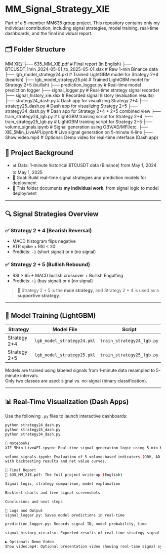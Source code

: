 # MM_Signal_Strategy_XIE
Part of a 5-member MM635 group project. This repository contains only my individual contribution, including signal strategies, model training, real-time dashboards, and the final individual report.

## 🗂️ Folder Structure
MM XIE/
├── 635_MM_XIE.pdf # Final report (in English)
├── BTCUSDT_1min_2024-05-01_to_2025-05-01.xlsx # Raw 1-min Binance data
├── lgb_model_strategy24.pkl # Trained LightGBM model for Strategy 2+4 (bearish)
├── lgb_model_strategy25.pkl # Trained LightGBM model for Strategy 2+5 (bullish)
├── prediction_logger.py # Real-time model prediction logger
├── signal_logger.py # Real-time strategy signal recorder
├── signal_history_xie.xlsx # Recorded signal history (evaluation results)
├── strategy24_dash.py # Dash app for visualizing Strategy 2+4
├── strategy25_dash.py # Dash app for visualizing Strategy 2+5
├── strategy34_dash.py # Dash app for Strategy 2+4 + 2+5 combined view
├── train_strategy24_lgb.py # LightGBM training script for Strategy 2+4
├── train_strategy25_lgb.py # LightGBM training script for Strategy 2+5
├── volume_signals.ipynb # Signal generation using OBV/AD/MFI/etc.
├── XIE_5Min_LiveAPI.ipynb # Live signal generation on 5-minute K-line
├── Show video.mp4 # Optional: Demo video for real-time interface (Dash app)

## 📘 Project Background

- 📊 Data: 1-minute historical BTCUSDT data (Binance) from May 1, 2024 to May 1, 2025
- 🧠 Goal: Build real-time signal strategies and prediction models for deployment
- 👤 This folder documents **my individual work**, from signal logic to model deployment

---

## 🔍 Signal Strategies Overview

### ✅ Strategy 2 + 4 (Bearish Reversal)
- MACD histogram flips negative
- ATR spike + RSI < 30
- Predicts: `-1` (short signal) or `0` (no signal)

### ✅ Strategy 2 + 5 (Bullish Rebound)
- RSI > 65 + MACD bullish crossover + Bullish Engulfing
- Predicts: `+1` (buy signal) or `0` (no signal)

> 📌 Strategy 2 + 5 is the **main strategy**, and Strategy 2 + 4 is used as a **supportive strategy**.

---

## 🧠 Model Training (LightGBM)

| Strategy      | Model File                    | Script                  |
|---------------|-------------------------------|--------------------------|
| Strategy 2+4  | `lgb_model_strategy24.pkl`     | `train_strategy24_lgb.py` |
| Strategy 2+5  | `lgb_model_strategy25.pkl`     | `train_strategy25_lgb.py` |

Models are trained using labeled signals from 1-minute data resampled to 5-minute intervals.  
Only two classes are used: signal vs. no-signal (binary classification).

---

## 📊 Real-Time Visualization (Dash Apps)

Use the following `.py` files to launch interactive dashboards:

```bash
python strategy24_dash.py     
python strategy25_dash.py     
python strategy34_dash.py

📓 Notebooks
XIE_5Min_LiveAPI.ipynb: Real-time signal generation logic using 5-min K-line

volume_signals.ipynb: Evaluation of 5 volume-based indicators (OBV, AD, ADOSC, MFI, BOP)
with backtesting results and net value curves.

📄 Final Report
📎 635_MM_XIE.pdf: The full project write-up (English)

Signal logic, strategy comparison, model explanation

Backtest charts and live signal screenshots

Conclusions and next steps

📁 Logs and Output
signal_logger.py: Saves model predictions in real-time

prediction_logger.py: Records signal ID, model probability, time

signal_history_xie.xlsx: Exported results of real-time strategy signal generation

▶️ Optional: Demo Video
Show video.mp4: Optional presentation video showing real-time signal system (Dash UI)
